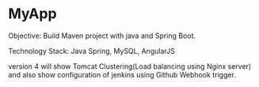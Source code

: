 # MyApp


Objective: Build Maven project with java and Spring Boot.  

Technology Stack: Java Spring, MySQL, AngularJS


version 4 will show Tomcat Clustering(Load balancing using Nginx server) and also show configuration of jenkins using Github Webhook trigger.
